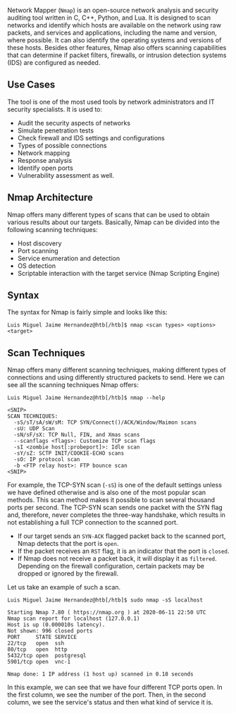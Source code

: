 Network Mapper (`Nmap`) is an open-source network analysis and security auditing tool written in C, C++, Python, and Lua. It is designed to scan networks and identify which hosts are available on the network using raw packets, and services and applications, including the name and version, where possible. It can also identify the operating systems and versions of these hosts. Besides other features, Nmap also offers scanning capabilities that can determine if packet filters, firewalls, or intrusion detection systems (IDS) are configured as needed.

## Use Cases

The tool is one of the most used tools by network administrators and IT security specialists. It is used to:

-   Audit the security aspects of networks
-   Simulate penetration tests
-   Check firewall and IDS settings and configurations
-   Types of possible connections
-   Network mapping
-   Response analysis
-   Identify open ports
-   Vulnerability assessment as well.

## Nmap Architecture

Nmap offers many different types of scans that can be used to obtain various results about our targets. Basically, Nmap can be divided into the following scanning techniques:

-   Host discovery
-   Port scanning
-   Service enumeration and detection
-   OS detection
-   Scriptable interaction with the target service (Nmap Scripting Engine)

## Syntax

The syntax for Nmap is fairly simple and looks like this:

```shell-session
Luis Miguel Jaime Hernandez@htb[/htb]$ nmap <scan types> <options> <target>
```

## Scan Techniques

Nmap offers many different scanning techniques, making different types of connections and using differently structured packets to send. Here we can see all the scanning techniques Nmap offers:

```shell-session
Luis Miguel Jaime Hernandez@htb[/htb]$ nmap --help

<SNIP>
SCAN TECHNIQUES:
  -sS/sT/sA/sW/sM: TCP SYN/Connect()/ACK/Window/Maimon scans
  -sU: UDP Scan
  -sN/sF/sX: TCP Null, FIN, and Xmas scans
  --scanflags <flags>: Customize TCP scan flags
  -sI <zombie host[:probeport]>: Idle scan
  -sY/sZ: SCTP INIT/COOKIE-ECHO scans
  -sO: IP protocol scan
  -b <FTP relay host>: FTP bounce scan
<SNIP>
```

For example, the TCP-SYN scan (`-sS`) is one of the default settings unless we have defined otherwise and is also one of the most popular scan methods. This scan method makes it possible to scan several thousand ports per second. The TCP-SYN scan sends one packet with the SYN flag and, therefore, never completes the three-way handshake, which results in not establishing a full TCP connection to the scanned port.

-   If our target sends an `SYN-ACK` flagged packet back to the scanned port, Nmap detects that the port is `open`.
-   If the packet receives an `RST` flag, it is an indicator that the port is `closed`.
-   If Nmap does not receive a packet back, it will display it as `filtered`. Depending on the firewall configuration, certain packets may be dropped or ignored by the firewall.

Let us take an example of such a scan.

```shell-session
Luis Miguel Jaime Hernandez@htb[/htb]$ sudo nmap -sS localhost

Starting Nmap 7.80 ( https://nmap.org ) at 2020-06-11 22:50 UTC
Nmap scan report for localhost (127.0.0.1)
Host is up (0.000010s latency).
Not shown: 996 closed ports
PORT     STATE SERVICE
22/tcp   open  ssh
80/tcp   open  http
5432/tcp open  postgresql
5901/tcp open  vnc-1

Nmap done: 1 IP address (1 host up) scanned in 0.18 seconds
```

In this example, we can see that we have four different TCP ports open. In the first column, we see the number of the port. Then, in the second column, we see the service's status and then what kind of service it is.